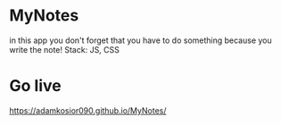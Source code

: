# MyNotes
in this app you don't forget that you have to do something because you write the note!
Stack: JS, CSS
# Go live
https://adamkosior090.github.io/MyNotes/
